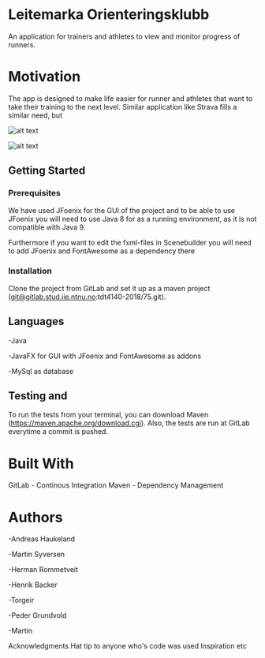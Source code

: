 # Leitemarka Orienteringsklubb
An application for trainers and athletes to view and monitor progress of runners.

# Motivation
The app is designed to make life easier for runner and athletes that want to take their training to the next level. Similar application like Strava fills a similar need, but 

![alt text](https://ibb.co/cYcDqH)


![alt text](https://img.shields.io/travis/USER/REPO.svg)

## Getting Started
### Prerequisites
We have used JFoenix for the GUI of the project and to be able to use JFoenix you will need to use Java 8 for as a running environment, as it is not compatible with Java 9.

Furthermore if you want to edit the fxml-files in Scenebuilder you will need to add JFoenix and FontAwesome as a dependency there

### Installation
Clone the project from GitLab and set it up as a maven project (git@gitlab.stud.iie.ntnu.no:tdt4140-2018/75.git).


## Languages 
-Java 

-JavaFX for GUI with JFoenix and FontAwesome as addons

-MySql as database

## Testing and

To run the tests from your terminal, you can download Maven (https://maven.apache.org/download.cgi).
Also, the tests are run at GitLab everytime a commit is pushed.


# Built With
GitLab - Continous Integration
Maven - Dependency Management


# Authors
-Andreas Haukeland

-Martin Syversen

-Herman Rommetveit

-Henrik Backer

-Torgeir

-Peder Grundvold

-Martin


Acknowledgments
Hat tip to anyone who's code was used
Inspiration
etc